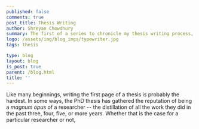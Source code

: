 ```yaml
---
published: false
comments: true
post_title: Thesis Writing
author: Shreyan Chowdhury
summary: The first of a series to chronicle my thesis writing process, and reflect on my PhD journey.  
logo: /assets/img/blog_imgs/typewriter.jpg
tags: thesis

type: blog
layout: blog
is_post: true
parent: /blog.html
title: ''
---
```


Like many beginnings, writing the first page of a thesis is probably the hardest. 
In some ways, the PhD thesis has gathered the reputation of being a _magnum opus_ 
of a researcher -- the distillation of all the work they did in the past 
three, four, five, or more years. Whether that is the case for a particular researcher
or not, 